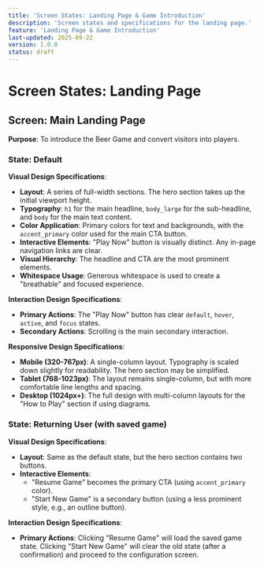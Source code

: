 ```yaml
---
title: 'Screen States: Landing Page & Game Introduction'
description: 'Screen states and specifications for the landing page.'
feature: 'Landing Page & Game Introduction'
last-updated: 2025-09-22
version: 1.0.0
status: draft
---
```


# Screen States: Landing Page

## Screen: Main Landing Page

**Purpose**: To introduce the Beer Game and convert visitors into players.

### State: Default

**Visual Design Specifications**:
- **Layout**: A series of full-width sections. The hero section takes up the initial viewport height.
- **Typography**: `h1` for the main headline, `body_large` for the sub-headline, and `body` for the main text content.
- **Color Application**: Primary colors for text and backgrounds, with the `accent_primary` color used for the main CTA button.
- **Interactive Elements**: "Play Now" button is visually distinct. Any in-page navigation links are clear.
- **Visual Hierarchy**: The headline and CTA are the most prominent elements.
- **Whitespace Usage**: Generous whitespace is used to create a "breathable" and focused experience.

**Interaction Design Specifications**:
- **Primary Actions**: The "Play Now" button has clear `default`, `hover`, `active`, and `focus` states.
- **Secondary Actions**: Scrolling is the main secondary interaction.

**Responsive Design Specifications**:
- **Mobile (320-767px)**: A single-column layout. Typography is scaled down slightly for readability. The hero section may be simplified.
- **Tablet (768-1023px)**: The layout remains single-column, but with more comfortable line lengths and spacing.
- **Desktop (1024px+)**: The full design with multi-column layouts for the "How to Play" section if using diagrams.

### State: Returning User (with saved game)

**Visual Design Specifications**:
- **Layout**: Same as the default state, but the hero section contains two buttons.
- **Interactive Elements**: 
    - "Resume Game" becomes the primary CTA (using `accent_primary` color).
    - "Start New Game" is a secondary button (using a less prominent style, e.g., an outline button).

**Interaction Design Specifications**:
- **Primary Actions**: Clicking "Resume Game" will load the saved game state. Clicking "Start New Game" will clear the old state (after a confirmation) and proceed to the configuration screen.
